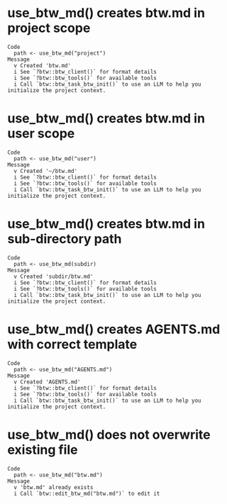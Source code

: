 # use_btw_md() creates btw.md in project scope

    Code
      path <- use_btw_md("project")
    Message
      v Created 'btw.md'
      i See `?btw::btw_client()` for format details
      i See `?btw::btw_tools()` for available tools
      i Call `btw::btw_task_btw_init()` to use an LLM to help you initialize the project context.

# use_btw_md() creates btw.md in user scope

    Code
      path <- use_btw_md("user")
    Message
      v Created '~/btw.md'
      i See `?btw::btw_client()` for format details
      i See `?btw::btw_tools()` for available tools
      i Call `btw::btw_task_btw_init()` to use an LLM to help you initialize the project context.

# use_btw_md() creates btw.md in sub-directory path

    Code
      path <- use_btw_md(subdir)
    Message
      v Created 'subdir/btw.md'
      i See `?btw::btw_client()` for format details
      i See `?btw::btw_tools()` for available tools
      i Call `btw::btw_task_btw_init()` to use an LLM to help you initialize the project context.

# use_btw_md() creates AGENTS.md with correct template

    Code
      path <- use_btw_md("AGENTS.md")
    Message
      v Created 'AGENTS.md'
      i See `?btw::btw_client()` for format details
      i See `?btw::btw_tools()` for available tools
      i Call `btw::btw_task_btw_init()` to use an LLM to help you initialize the project context.

# use_btw_md() does not overwrite existing file

    Code
      path <- use_btw_md("btw.md")
    Message
      v 'btw.md' already exists
      i Call `btw::edit_btw_md("btw.md")` to edit it

